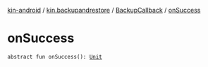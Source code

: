 [kin-android](../../index.md) / [kin.backupandrestore](../index.md) / [BackupCallback](index.md) / [onSuccess](./on-success.md)

# onSuccess

`abstract fun onSuccess(): `[`Unit`](https://kotlinlang.org/api/latest/jvm/stdlib/kotlin/-unit/index.html)